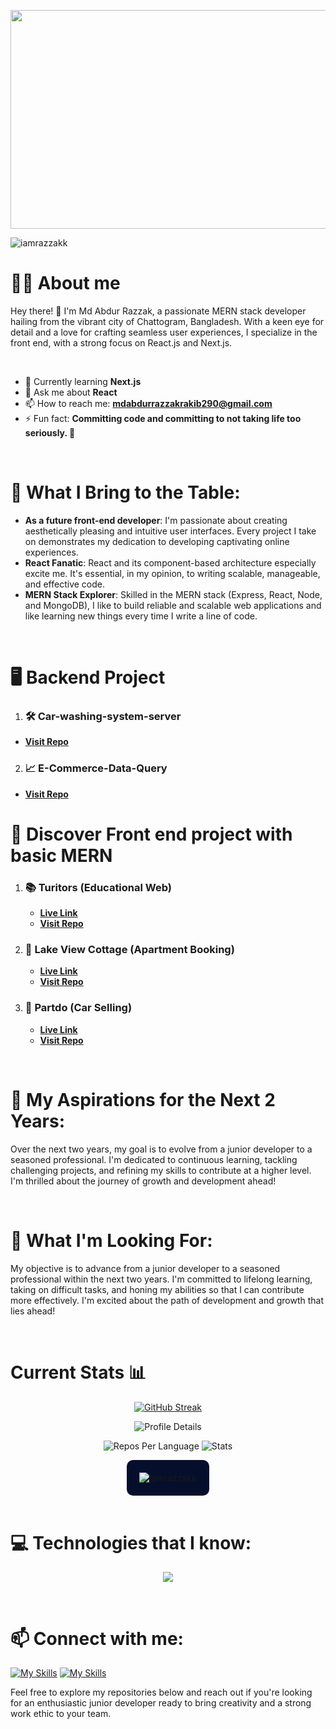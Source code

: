 <p align="center">
  <img src="https://i.ibb.co/fMCP35f/MERN-Starc-Developer.png" alt="Coding" width="1280" height="350" style="object-fit: cover;">
</p>
<p align="left"> <img src="https://komarev.com/ghpvc/?username=iamrazzakk&label=Profile%20views&color=0e75b6&style=flat" alt="iamrazzakk" /> </p>
 
# 🙋‍♂️ About me

Hey there! 👋 I'm Md Abdur Razzak, a passionate MERN stack developer hailing from the vibrant city of Chattogram, Bangladesh. With a keen eye for detail and a love for crafting seamless user experiences, I specialize in the front end, with a strong focus on React.js and Next.js.

<br>

- 🌱 Currently learning **Next.js**
- 💬 Ask me about **React**
- 📫 How to reach me: **mdabdurrazzakrakib290@gmail.com**
- ⚡ Fun fact: **Committing code and committing to not taking life too seriously. 🤪**

<br>

# 🚀 What I Bring to the Table:
- **As a future front-end developer**: I'm passionate about creating aesthetically pleasing and intuitive user interfaces. Every project I take on demonstrates my dedication to developing captivating online experiences.
- **React Fanatic**: React and its component-based architecture especially excite me. It's essential, in my opinion, to writing scalable, manageable, and effective code.
- **MERN Stack Explorer**: Skilled in the MERN stack (Express, React, Node, and MongoDB), I like to build reliable and scalable web applications and like learning new things every time I write a line of code.


<br>

# 🖥️ Backend Project

1. ### 🛠️ Car-washing-system-server
- [**Visit Repo**](https://github.com/iamRazzakk/Car-washing-system-server)

2. ### 📈 E-Commerce-Data-Query
- [**Visit Repo**](https://github.com/iamRazzakk/e-commerce-data-query)
# 🌈 Discover Front end project with basic MERN

1. ### 📚 Turitors (Educational Web)

   - [**Live Link**](https://turitors.web.app/)
   - [**Visit Repo**](https://github.com/iamRazzakk/turitors-client-side)

2. ### 🏢 Lake View Cottage (Apartment Booking)

   - [**Live Link**](https://small-lakeview-cottage-3ed78.web.app/)
   - [**Visit Repo**](https://github.com/iamRazzakk/lakeview-client-side)

3. ### 🚗 Partdo (Car Selling)

   - [**Live Link**](https://partdo-f054e.web.app/)
   - [**Visit Repo**](https://github.com/iamRazzakk/partdo-client-side)


<br>


# 🌟 My Aspirations for the Next 2 Years:
Over the next two years, my goal is to evolve from a junior developer to a seasoned professional. I'm dedicated to continuous learning, tackling challenging projects, and refining my skills to contribute at a higher level. I'm thrilled about the journey of growth and development ahead!

<br>

# 💼 What I'm Looking For:

My objective is to advance from a junior developer to a seasoned professional within the next two years. I'm committed to lifelong learning, taking on difficult tasks, and honing my abilities so that I can contribute more effectively. I'm excited about the path of development and growth that lies ahead!

<br>

# Current Stats 📊

  <p align="center">
    <a href="https://git.io/streak-stats">
        <img src="https://github-readme-streak-stats.herokuapp.com?user=iamRazzakk&theme=algolia" alt="GitHub Streak">
    </a>
</p>

<p align="center">
    <img src="http://github-profile-summary-cards.vercel.app/api/cards/profile-details?username=iamRazzakk&theme=algolia" alt="Profile Details">
</p>

<p align="center">
    <img src="http://github-profile-summary-cards.vercel.app/api/cards/repos-per-language?username=iamrazzakk&theme=algolia" alt="Repos Per Language">
    <img src="http://github-profile-summary-cards.vercel.app/api/cards/stats?username=iamrazzakk&theme=algolia" alt="Stats">
</p>
<div align="center">
    <div style="display: inline-block; text-align: left; background-color: #050F2C; padding: 20px; border-radius: 10px;">
        <img src="https://github-readme-stats.vercel.app/api?username=iamrazzakk&show_icons=true&locale=en&theme=algolia" alt="iamrazzakk" />
    </div>
</div>

<br>

# 💻 Technologies that I know:

<p align="center">
  <a href="https://skillicons.dev">
    <img src="https://skillicons.dev/icons?i=html,css,tailwind,js,react,express,mongodb,firebase,nodejs,nextjs,git,github,vscode,figma,ts,redux,postman" />
  </a>
</p>

<br>

# 📫 Connect with me:

[![My Skills](https://skillicons.dev/icons?i=linkedin)](https://www.linkedin.com/in/razzak392/)  [![My Skills](https://skillicons.dev/icons?i=twitter)](https://twitter.com/rakibt23p) <br>
<p align="left"> Feel free to explore my repositories below and reach out if you're looking for an enthusiastic junior developer ready to bring creativity and a strong work ethic to your team.</p>
